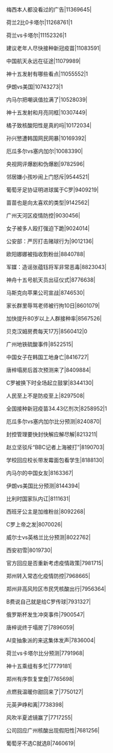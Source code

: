 梅西本人都没看过的广告|11369645|

荷兰2比0卡塔尔|11268761|1

荷兰vs卡塔尔|11152326|1

建议老年人尽快接种新冠疫苗|11083591|

中国航天永远在征途|11079989|

神十五发射有哪些看点|11055552|1

伊朗vs美国|10743273|1

内马尔把嘲讽值拉满了|10528039|

神十五发射和月亮同框|10307449|

橘子致核酸阳性是真的吗|10172034|

孙兴慜遭韩国网民网暴|10169392|

厄瓜多尔vs塞内加尔|10083390|

央视网评爆剧和伪爆剧|9782596|

邻居嫌小孩吵闹上门怒斥|9544521|

葡萄牙足协证明进球属于C罗|9409219|

苗苗也是向太喜欢的类型|9142562|

广州天河区疫情防控|9030456|

女子被多人殴打强迫下跪|9024014|

公安部：严厉打击赌球行为|9012136|

欧阳娜娜被指收割粉丝|8840788|

军媒：造谣张蕴钰将军非常恶毒|8823043|

神舟十五号航天员出征仪式|8776638|

马斯克向苹果公司宣战|8746530|

家长群里辱骂老师被行拘10日|8601079|

加快提升80岁以上人群接种率|8567526|

贝克汉姆房费每天17万|8560412|0

广州地铁硫酸事件|8522515|

中国女子在韩国工地身亡|8416727|

唐梓塌房后首次预测来了|8409884|

C罗被换下时全场起立鼓掌|8344130|

人民至上不是防疫至上|8297508|

全国接种新冠疫苗34.43亿剂次|8258952|1

厄瓜多尔vs塞内加尔比分预测|8240870|

封控管理要快封快解应解尽解|8213211|

赵立坚驳斥“BBC记者上海被打”|8190703|

学校回应校长带发霉面包看学生|8188130|

内马尔的中国女友|8163367|

伊朗vs美国比分预测|8144394|

比利时国家队内讧|8111631|

西班牙公主是加维粉丝|8092268|

C罗上帝之发|8070026|

威尔士vs英格兰比分预测|8022762|

西安初雪|8019730|

官方回应是否重新考虑疫情政策|7981715|

郑州转入常态化疫情防控|7968665|

郑州非高风险区市民凭核酸出行|7956364|

B费说自己就是给C罗传球|7931327|

俄罗斯杯发生冲突事件|7900547|

唐梓说终于塌房了|7896059|

AI变抽象派的来这集体发声|7836004|

荷兰vs卡塔尔比分预测|7791968|

神十五乘组有多忙|7779181|

郑州有序恢复堂食|7765698|

点燃我温暖你甜回来了|7750127|

元英尹峥和离|7738398|

风吹半夏滤镜赢了|7717255|

公司回应广州核酸出现假阳性|7681256|

葡萄牙不选C就选B|7460619|

